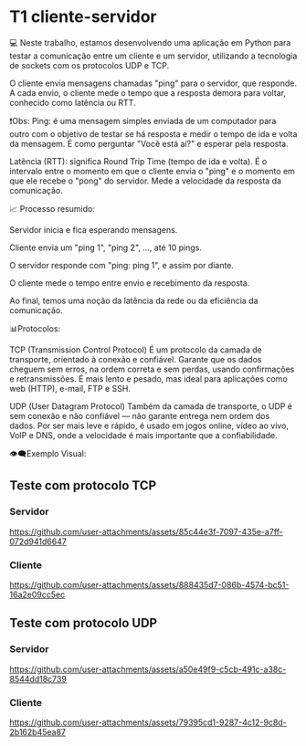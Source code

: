 # T1 cliente-servidor

💻 Neste trabalho, estamos desenvolvendo uma aplicação em Python para testar a comunicação entre um cliente e um servidor, utilizando a tecnologia de sockets com os protocolos UDP e TCP.

O cliente envia mensagens chamadas "ping" para o servidor, que responde. A cada envio, o cliente mede o tempo que a resposta demora para voltar, conhecido como latência ou RTT.

❗Obs:
Ping: é uma mensagem simples enviada de um computador para outro com o objetivo de testar se há resposta e medir o tempo de ida e volta da mensagem. É como perguntar "Você está aí?" e esperar pela resposta.

Latência (RTT): significa Round Trip Time (tempo de ida e volta). É o intervalo entre o momento em que o cliente envia o "ping" e o momento em que ele recebe o "pong" do servidor. Mede a velocidade da resposta da comunicação.

📈 Processo resumido:

Servidor inicia e fica esperando mensagens.

Cliente envia um "ping 1", "ping 2", ..., até 10 pings.

O servidor responde com "ping: ping 1", e assim por diante.

O cliente mede o tempo entre envio e recebimento da resposta.

Ao final, temos uma noção da latência da rede ou da eficiência da comunicação.

📊Protocolos:

TCP (Transmission Control Protocol)
É um protocolo da camada de transporte, orientado à conexão e confiável. Garante que os dados cheguem sem erros, na ordem correta e sem perdas, usando confirmações e retransmissões. É mais lento e pesado, mas ideal para aplicações como web (HTTP), e-mail, FTP e SSH.

UDP (User Datagram Protocol)
Também da camada de transporte, o UDP é sem conexão e não confiável — não garante entrega nem ordem dos dados. Por ser mais leve e rápido, é usado em jogos online, vídeo ao vivo, VoIP e DNS, onde a velocidade é mais importante que a confiabilidade.

👁️‍🗨️Exemplo Visual:

## Teste com protocolo TCP

### Servidor 

https://github.com/user-attachments/assets/85c44e3f-7097-435e-a7ff-072d941d6647

### Cliente

https://github.com/user-attachments/assets/888435d7-086b-4574-bc51-16a2e09cc5ec


## Teste com protocolo UDP

### Servidor 

https://github.com/user-attachments/assets/a50e49f9-c5cb-491c-a38c-8544dd18c739

### Cliente 

https://github.com/user-attachments/assets/79395cd1-9287-4c12-9c8d-2b162b45ea87



